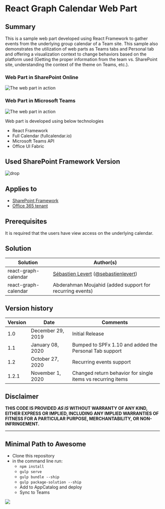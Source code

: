 # React Graph Calendar Web Part

## Summary
This is a sample web part developed using React Framework to gather events from the underlying group calendar of a Team site. This sample also demonstrates the utilization of web parts as Teams tabs and Personal tab and offering a visualization context to change behaviors based on the platform used (Getting the proper information from the team vs. SharePoint site, understanding the context of the theme on Teams, etc.).

### Web Part in SharePoint Online
![The web part in action](./assets/react-graph-calendar-spo.gif)

### Web Part in Microsoft Teams
![The web part in action](./assets/react-graph-calendar-teams.gif)

Web part is developed using below technologies 
* React Framework
* Full Calendar (fullcalendar.io)
* Microsoft Teams API
* Office UI Fabric

## Used SharePoint Framework Version 
![drop](https://img.shields.io/badge/version-1.10-green.svg)

## Applies to

* [SharePoint Framework](https://docs.microsoft.com/sharepoint/dev/spfx/sharepoint-framework-overview)
* [Office 365 tenant](https://docs.microsoft.com/sharepoint/dev/spfx/set-up-your-development-environment)

## Prerequisites
 
It is required that the users have view access on the underlying calendar.

## Solution

Solution|Author(s)
--------|---------
react-graph-calendar | [Sébastien Levert](https://www.linkedin.com/in/sebastienlevert) ([@sebastienlevert](https://twitter.com/sebastienlevert))
react-graph-calendar | Abderahman Moujahid (added support for recurring events)

## Version history

Version|Date|Comments
-------|----|--------
1.0 |December 29, 2019 | Initial Release
1.1 |January 08, 2020 | Bumped to SPFx 1.10 and added the Personal Tab support
1.2 |October 27, 2020 | Recurring events support
1.2.1|November 1, 2020 | Changed return behavior for single items vs recurring items

## Disclaimer
**THIS CODE IS PROVIDED *AS IS* WITHOUT WARRANTY OF ANY KIND, EITHER EXPRESS OR IMPLIED, INCLUDING ANY IMPLIED WARRANTIES OF FITNESS FOR A PARTICULAR PURPOSE, MERCHANTABILITY, OR NON-INFRINGEMENT.**

---

## Minimal Path to Awesome

- Clone this repository
- in the command line run:
  - `npm install`
  - `gulp serve`
  - `gulp bundle --ship`
  - `gulp package-solution --ship`
  - Add to AppCatalog and deploy
  - Sync to Teams

<img src="https://telemetry.sharepointpnp.com/sp-dev-fx-webparts/samples/react-graph-calendar" />

